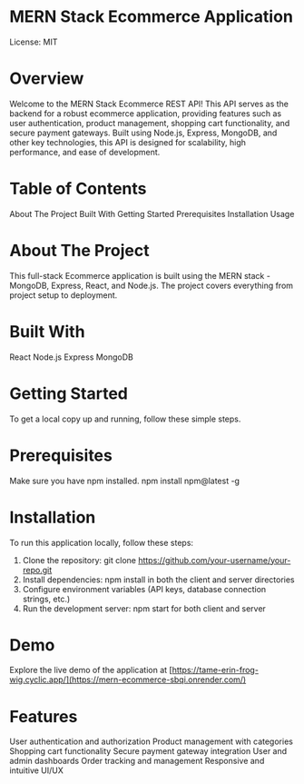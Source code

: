 # MERN Stack Ecommerce Application
License: MIT

# Overview
Welcome to the MERN Stack Ecommerce REST API! This API serves as the backend for a robust ecommerce application, providing features such as user authentication, product management, shopping cart functionality, and secure payment gateways. Built using Node.js, Express, MongoDB, and other key technologies, this API is designed for scalability, high performance, and ease of development.

# Table of Contents
About The Project
Built With
Getting Started
Prerequisites
Installation
Usage

# About The Project
This full-stack Ecommerce application is built using the MERN stack - MongoDB, Express, React, and Node.js. The project covers everything from project setup to deployment. 


# Built With
React
Node.js
Express
MongoDB


# Getting Started
To get a local copy up and running, follow these simple steps.

# Prerequisites
Make sure you have npm installed.
npm install npm@latest -g

# Installation
To run this application locally, follow these steps:

1) Clone the repository: git clone https://github.com/your-username/your-repo.git
2) Install dependencies: npm install in both the client and server directories
3) Configure environment variables (API keys, database connection strings, etc.)
4) Run the development server: npm start for both client and server

# Demo
Explore the live demo of the application at [https://tame-erin-frog-wig.cyclic.app/](https://mern-ecommerce-sbqi.onrender.com/)

# Features
User authentication and authorization
Product management with categories
Shopping cart functionality
Secure payment gateway integration
User and admin dashboards
Order tracking and management
Responsive and intuitive UI/UX

